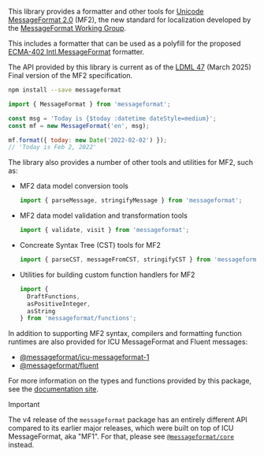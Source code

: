 This library provides a formatter and other tools for [Unicode MessageFormat 2.0] (MF2),
the new standard for localization developed by the [MessageFormat Working Group].

This includes a formatter that can be used as a polyfill for
the proposed [ECMA-402 Intl.MessageFormat] formatter.

The API provided by this library is current as of the [LDML 47] (March 2025)
Final version of the MF2 specification.

[unicode messageformat 2.0]: https://unicode.org/reports/tr35/tr35-messageFormat.html
[messageformat working group]: https://github.com/unicode-org/message-format-wg
[ecma-402 intl.messageformat ]: https://github.com/tc39/proposal-intl-messageformat/
[ldml 47]: https://www.unicode.org/reports/tr35/tr35-75/tr35-messageFormat.html

```sh
npm install --save messageformat
```

```js
import { MessageFormat } from 'messageformat';

const msg = 'Today is {$today :datetime dateStyle=medium}';
const mf = new MessageFormat('en', msg);

mf.format({ today: new Date('2022-02-02') });
// 'Today is Feb 2, 2022'
```

The library also provides a number of other tools and utilities for MF2, such as:

- MF2 data model conversion tools

  ```js
  import { parseMessage, stringifyMessage } from 'messageformat';
  ```

- MF2 data model validation and transformation tools

  ```js
  import { validate, visit } from 'messageformat';
  ```

- Concreate Syntax Tree (CST) tools for MF2

  ```js
  import { parseCST, messageFromCST, stringifyCST } from 'messageformat/cst';
  ```

- Utilities for building custom function handlers for MF2

  ```js
  import {
    DraftFunctions,
    asPositiveInteger,
    asString
  } from 'messageformat/functions';
  ```

In addition to supporting MF2 syntax,
compilers and formatting function runtimes are also provided for
ICU MessageFormat and Fluent messages:

- [@messageformat/icu-messageformat-1](https://www.npmjs.com/package/@messageformat/icu-messageformat-1)
- [@messageformat/fluent](https://www.npmjs.com/package/@messageformat/fluent)

For more information on the types and functions provided by this package,
see the [documentation site](https://messageformat.github.io/).

> [!IMPORTANT]
> The v4 release of the `messageformat` package has
> an entirely different API compared to its earlier major releases,
> which were built on top of ICU MessageFormat, aka "MF1".
> For that,
> please see [`@messageformat/core`](https://www.npmjs.com/package/@messageformat/core) instead.

